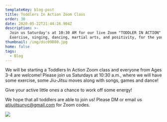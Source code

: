```yaml
---
templateKey: blog-post
title: Toddlers In Action Zoom Class
order: 30
date: 2020-05-22T21:44:28.904Z
description: >-
  Join us Saturday's at 10:30 AM for our live Zoom "TODDLER IN ACTION" class.
  Exercise, singing, dancing, martial arts, and positivity, for the young ones.
thumbnail: /img/dsc09880.jpg
home: false
tags:
  - Blog
---
```

We will be starting a Toddlers In Action Zoom class and everyone from Ages 3-4 are welcome! Please join us Saturdays at 10:30 a.m., where we will have some exercise, some Jiu-Jitsu moves along with songs, games and dance!

Give your active little ones a chance to work off some energy!

We hope that all toddlers are able to join us! Please DM or email us atjiujitsunyc@gmail.com for Zoom codes.

![](/img/99431701_2852970211467101_1067056698813841408_o.jpg)
